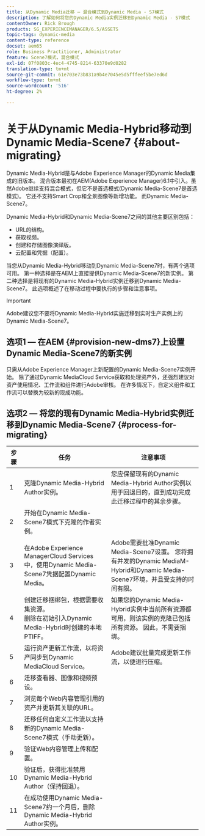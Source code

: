```yaml
---
title: 从Dynamic Media迁移 — 混合模式到Dynamic Media - S7模式
description: 了解如何将您的Dynamic Media实例迁移到Dynamic Media - S7模式
contentOwner: Rick Brough
products: SG_EXPERIENCEMANAGER/6.5/ASSETS
topic-tags: dynamic-media
content-type: reference
docset: aem65
role: Business Practitioner, Administrator
feature: Scene7模式，混合模式
exl-id: 07f0803c-4ec4-4745-8214-63370e9d0282
translation-type: tm+mt
source-git-commit: 61e703e73b831a9b4e7045e5d5fffeef5be7ed6d
workflow-type: tm+mt
source-wordcount: '516'
ht-degree: 2%

---
```


# 关于从Dynamic Media-Hybrid移动到Dynamic Media-Scene7 {#about-migrating}

Dynamic Media-Hybrid是与Adobe Experience Manager的Dynamic Media集成的旧版本。 混合版本最初在AEM(Adobe Experience Manager)6.1中引入。虽然Adobe继续支持混合模式，但它不是首选模式(Dynamic Media-Scene7是首选模式)。 它还不支持Smart Crop和全景图像等新增功能。 而Dynamic Media-Scene7。

Dynamic Media-Hybrid和Dynamic Media-Scene7之间的其他主要区别包括：

* URL的结构。
* 获取视频。
* 创建和存储图像演绎版。
* 云配置和凭据（配置）。

当您从Dynamic Media-Hybrid移动到Dynamic Media-Scene7时，有两个选项可用。 第一种选择是在AEM上直接提供Dynamic Media-Scene7的新实例。 第二种选择是将现有的Dynamic Media-Hybrid实例迁移到Dynamic Media-Scene7。 此选项概述了在移动过程中要执行的步骤和注意事项。

>[!IMPORTANT]
>
>Adobe建议您不要将Dynamic Media-Hybrid实施迁移到实时生产实例上的Dynamic Media-Scene7。

## 选项1 — 在AEM {#provision-new-dms7}上设置Dynamic Media-Scene7的新实例

只需从Adobe Experience Manager上新配置的Dynamic Media-Scene7实例开始。 除了通过Dynamic MediaCloud Service获取和处理资产外，还强烈建议对资产使用情况、工作流和组件进行Adobe审核。 在许多情况下，自定义组件和工作流可以替换为较新的现成功能。

## 选项2 — 将您的现有Dynamic Media-Hybrid实例迁移到Dynamic Media-Scene7 {#process-for-migrating}

| 步骤 | 任务 | 注意事项 |
|---|---|---|
| 1 | 克隆Dynamic Media-Hybrid Author实例。 | 您应保留现有的Dynamic Media-Hybrid Author实例以用于回退目的，直到成功完成此迁移过程中的其余步骤。 |
| 2 | 开始在Dynamic Media-Scene7模式下克隆的作者实例。 |  |
| 3 | 在Adobe Experience ManagerCloud Services中，使用Dynamic Media-Scene7凭据配置Dynamic Media。 | Adobe需要批准Dynamic Media-Scene7设置。 您将拥有并发的Dynamic MediaM-Hybrid和Dynamic Media-Scene7环境，并且受支持的时间有限。 |
| 4 | 创建迁移捆绑包，根据需要收集资源。<br>删除在初始引入Dynamic Media-Hybrid时创建的本地PTIFF。 | 如果您的Dynamic Media-Hybrid实例中当前所有资源都可用，则该实例的克隆已包括所有资源。 因此，不需要捆绑。 |
| 5 | 运行资产更新工作流，以将资产同步到Dynamic MediaCloud Service。 | Adobe建议批量完成更新工作流，以便进行压缩。 |
| 6 | 迁移查看器、图像和视频预设。 |  |
| 7 | 浏览每个Web内容管理引用的资产并更新其关联的URL。 |  |
| 8 | 迁移任何自定义工作流以支持新的Dynamic Media-Scene7模式（手动更新）。 |  |
| 9 | 验证Web内容管理上传和配置。 |  |
| 10 | 验证后，获得批准禁用Dynamic Media-Hybrid Author（保持回退）。 |  |
| 11 | 在成功使用Dynamic Media-Scene7约一个月后，删除Dynamic Media-Hybrid Author实例。 |  |
